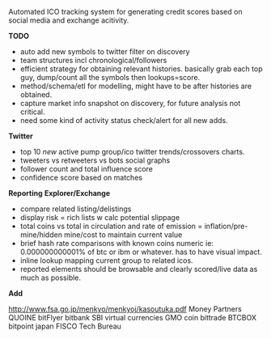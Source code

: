 Automated ICO tracking system for generating credit scores based on social media and exchange acitivity.

**TODO**

* auto add new symbols to twitter filter on discovery
* team structures incl chronological/followers
* efficient strategy for obtaining relevant histories. basically grab each top guy, dump/count all the symbols then lookups=score.
* method/schema/etl for modelling, might have to be after histories are obtained. 
* capture market info snapshot on discovery, for future analysis not critical.
* need some kind of activity status check/alert for all new adds.

**Twitter**
* top 10 *new* active pump group/ico twitter trends/crossovers charts. 
* tweeters vs retweeters vs bots social graphs
* follower count and total influence score
* confidence score based on matches 

**Reporting**
**Explorer/Exchange**
* compare related listing/delistings
* display risk = rich lists w calc potential slippage
* total coins vs total in circulation and rate of emission = inflation/pre-mine/hidden mine/cost to maintain current value
* brief hash rate comparisons with known coins numeric ie: 0.000000000001% of btc or ibm or whatever. has to have visual impact.
* inline lookup mapping current group to related icos.
* reported elements should be browsable and clearly scored/live data as much as possible.

**Add**

http://www.fsa.go.jp/menkyo/menkyoj/kasoutuka.pdf
Money Partners
QUOINE
bitFlyer
bitbank
SBI virtual currencies
GMO coin
bittrade
BTCBOX
bitpoint japan
FISCO
Tech Bureau
